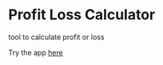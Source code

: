 # Profit Loss Calculator
tool to calculate profit or loss

Try the app [here](https://profitt-or-loss.netlify.app/)
